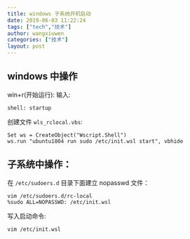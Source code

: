 ```yaml
---
title: windows 子系统开机启动
date: 2019-06-03 11:22:24
tags: ["tech","技术"]
author: wangxiuwen
categories: ["技术"]
layout: post
---
```


## windows 中操作

win+r(开始运行):
输入:

```
shell: startup
```

创建文件 `wls_rclocal.vbs`:

```
Set ws = CreateObject("Wscript.Shell")
ws.run "ubuntu1804 run sudo /etc/init.wsl start", vbhide
```


## 子系统中操作：

在 `/etc/sudoers.d` 目录下面建立 nopasswd 文件：

```
vim /etc/sudoers.d/rc-local
%sudo ALL=NOPASSWD: /etc/init.wsl
```

写入启动命令:

```
vim /etc/init.wsl
```